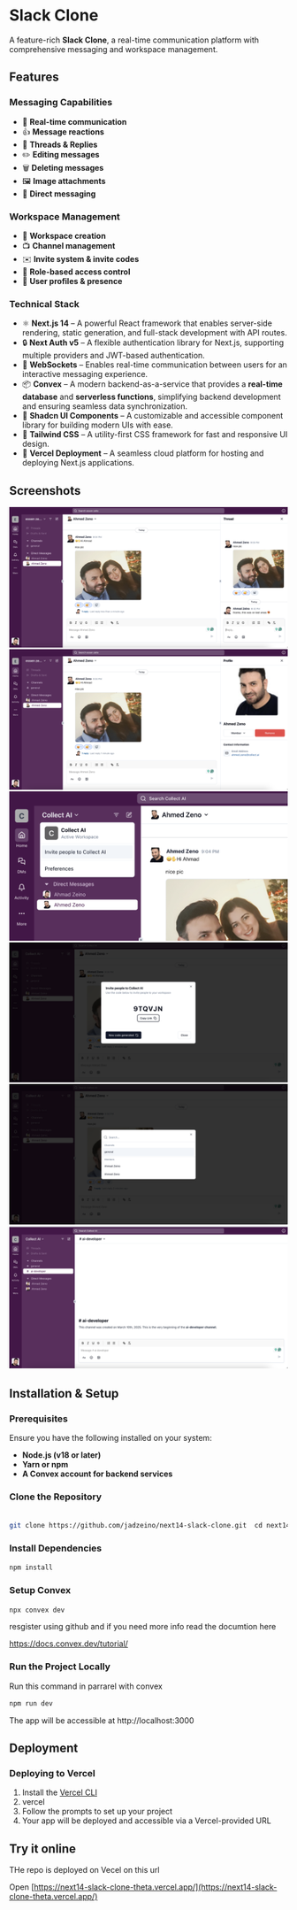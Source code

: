 # Slack Clone

A feature-rich **Slack Clone**, a real-time communication platform with comprehensive messaging and workspace management.

## Features

### Messaging Capabilities

- 📡 **Real-time communication**
- 👍 **Message reactions**
- 🧵 **Threads & Replies**
- ✏️ **Editing messages**
- 🗑️ **Deleting messages**
- 🖼️ **Image attachments**
- 💬 **Direct messaging**

### Workspace Management

- 🏢 **Workspace creation**
- 📺 **Channel management**
- ✉️ **Invite system & invite codes**
- 🔐 **Role-based access control**
- 👥 **User profiles & presence**

### Technical Stack

- ⚛️ **Next.js 14** – A powerful React framework that enables server-side rendering, static generation, and full-stack development with API routes.
- 🔒 **Next Auth v5** – A flexible authentication library for Next.js, supporting multiple providers and JWT-based authentication.
- 📡 **WebSockets** – Enables real-time communication between users for an interactive messaging experience.
- 📦 **Convex** – A modern backend-as-a-service that provides a **real-time database** and **serverless functions**, simplifying backend development and ensuring seamless data synchronization.
- 🎨 **Shadcn UI Components** – A customizable and accessible component library for building modern UIs with ease.
- 🎨 **Tailwind CSS** – A utility-first CSS framework for fast and responsive UI design.
- 🚀 **Vercel Deployment** – A seamless cloud platform for hosting and deploying Next.js applications.

## Screenshots

![Thread](/assets/Screenshot1.png)
![Profile](/assets/Screenshot2.png)
![Invite To Workspace](/assets/Screenshot3.png)
![Invite To Workspace](/assets/Screenshot4.png)
![Invite To Join](/assets/Screenshot5.png)
![Search](/assets/Screenshot6.png)

## Installation & Setup

### Prerequisites

Ensure you have the following installed on your system:

- **Node.js (v18 or later)**
- **Yarn or npm**
- **A Convex account for backend services**

### Clone the Repository

```bash

git clone https://github.com/jadzeino/next14-slack-clone.git  cd next14-slack-clone
```

### Install Dependencies

```bash
npm install
```

### Setup Convex

```bash
npx convex dev
```

resgister using github and if you need more info read the documtion here

https://docs.convex.dev/tutorial/

### Run the Project Locally

Run this command in parrarel with convex

```bash
npm run dev
```

The app will be accessible at http://localhost:3000

## Deployment

### Deploying to Vercel

1.  Install the [Vercel CLI](https://vercel.com/docs/cli)
2.  vercel
3.  Follow the prompts to set up your project
4.  Your app will be deployed and accessible via a Vercel-provided URL

## Try it online

THe repo is deployed on Vecel on this url

Open [https://next14-slack-clone-theta.vercel.app/](https://next14-slack-clone-theta.vercel.app/)
